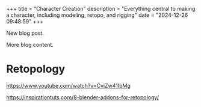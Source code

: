 +++
title = "Character Creation"
description = "Everything central to making a character, including modeling, retopo, and rigging"
date = "2024-12-26 09:48:59"
+++

New blog post.

<!-- more -->

More blog content.

# Retopology

https://www.youtube.com/watch?v=CviZw41IbMg

https://inspirationtuts.com/8-blender-addons-for-retopology/